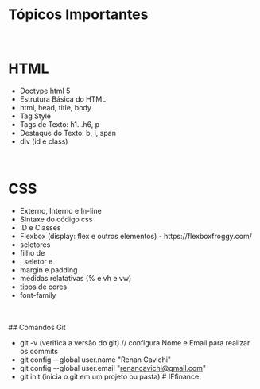 <h1> Tópicos Importantes</h1>
<br>

<h1> HTML</h1>

<ul>
<li> Doctype html 5</h1>
<li> Estrutura Básica do HTML</h1>
    <li> html, head, title, body</h1>
<li> Tag Style</h1>
<li> Tags de Texto: h1...h6, p</h1>
<li> Destaque do Texto: b, i, span</h1>
<li> div (id e class)</h1>
</ul>

<br>

<h1>CSS</h1>
<ul>
<li> Externo, Interno e In-line</li>
<li> Sintaxe do código css</li>
<li> ID e Classes</li>
<li> Flexbox (display: flex e outros elementos) - https://flexboxfroggy.com/</li>
<li> seletores</li>
  <li> filho de</li>
  <li> , seletor e</li>
<li> margin e padding</li>
<li> medidas relatativas (% e vh e vw)</li>
<li> tipos de cores</li>
<li> font-family</li>
</ul>
<br><br>
## Comandos Git

- git -v (verifica a versão do git)
  // configura Nome e Email para realizar os commits
- git config --global user.name "Renan Cavichi"
- git config --global user.email "renancavichi@gmail.com"
- git init (inicia o git em um projeto ou pasta)
#   I F f i n a n c e 
 
 
